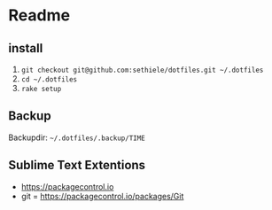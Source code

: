 Readme
=========================== 

## install

1. `git checkout git@github.com:sethiele/dotfiles.git ~/.dotfiles`
1. `cd ~/.dotfiles`
1. `rake setup`

## Backup

Backupdir: `~/.dotfiles/.backup/TIME`

## Sublime Text Extentions

- https://packagecontrol.io
- git = https://packagecontrol.io/packages/Git

